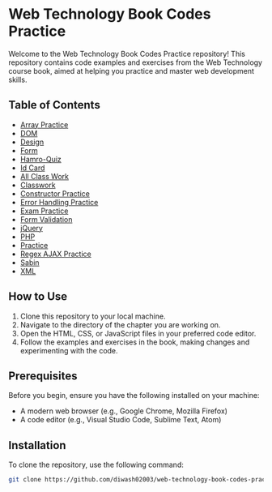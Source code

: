# Web Technology Book Codes Practice

Welcome to the Web Technology Book Codes Practice repository! This repository contains code examples and exercises from the Web Technology course book, aimed at helping you practice and master web development skills.

## Table of Contents

- [Array Practice](Array_practice)
- [DOM](DOM)
- [Design](Design)
- [Form](#form)
- [Hamro-Quiz](#hamro-quiz)
- [Id Card](#id-card)
- [All Class Work](#all-class-work)
- [Classwork](#classwork)
- [Constructor Practice](#constructor-practice)
- [Error Handling Practice](#error-handling-practice)
- [Exam Practice](#exam-practice)
- [Form Validation](#form-validation)
- [jQuery](#jquery)
- [PHP](#php)
- [Practice](#practice)
- [Regex AJAX Practice](#regex-ajax-practice)
- [Sabin](#sabin)
- [XML](#xml)


## How to Use

1. Clone this repository to your local machine.
2. Navigate to the directory of the chapter you are working on.
3. Open the HTML, CSS, or JavaScript files in your preferred code editor.
4. Follow the examples and exercises in the book, making changes and experimenting with the code.

## Prerequisites

Before you begin, ensure you have the following installed on your machine:

- A modern web browser (e.g., Google Chrome, Mozilla Firefox)
- A code editor (e.g., Visual Studio Code, Sublime Text, Atom)

## Installation

To clone the repository, use the following command:

```bash
git clone https://github.com/diwash02003/web-technology-book-codes-practice.git

